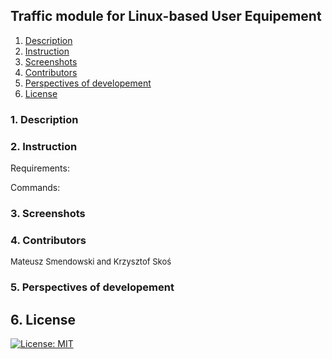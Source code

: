 ## Traffic module for Linux-based User Equipement 

1. [ Description ](#desc)
2. [ Instruction ](#launch)
3. [ Screenshots ](#screens)
4. [ Contributors ](#contibutors)
5. [ Perspectives of developement ](#perspectives)
6. [ License ](#license)


<a name="desc"></a>
### 1. Description

<a name="launch"></a>
### 2. Instruction
Requirements:

Commands:

<a name="screens"></a>
### 3. Screenshots

<a name="contributors"></a>
### 4. Contributors
<font size="2"> 
    Mateusz Smendowski and Krzysztof Skoś
</font>

<a name="perspectives"></a>
### 5. Perspectives of developement

<a name="license"></a>
## 6. License
[![License: MIT](https://img.shields.io/badge/License-MIT-yellow.svg)](https://opensource.org/licenses/MIT)